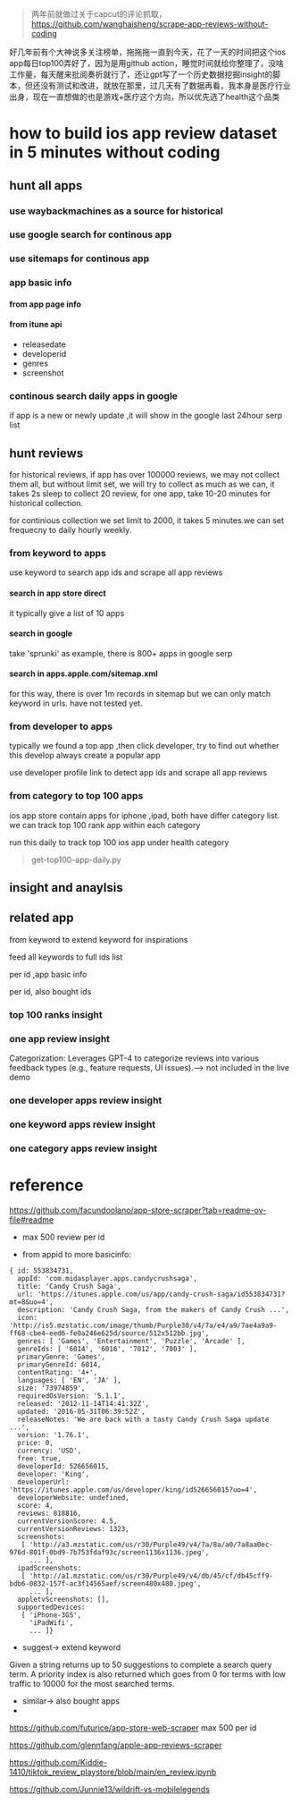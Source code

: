 >两年前就做过关于capcut的评论抓取，https://github.com/wanghaisheng/scrape-app-reviews-without-coding


好几年前有个大神说多关注榜单，拖拖拖一直到今天，花了一天的时间把这个ios app每日top100弄好了，因为是用github action，睡觉时间就给你整理了，没啥工作量，每天醒来批阅奏折就行了，还让gpt写了一个历史数据挖掘insight的脚本，但还没有测试和改进，就放在那里，过几天有了数据再看，我本身是医疗行业出身，现在一直想做的也是游戏+医疗这个方向，所以优先选了health这个品类


# how to build ios app review dataset in 5 minutes without coding 

## hunt all apps

### use waybackmachines as a source for historical 

### use google search for continous app 

### use sitemaps for continous app 

### app basic info
#### from app page info

#### from itune api

* releasedate
* developerid
* genres
* screenshot

### continous search daily apps in google
if app is a new or newly update ,it will show in the google last 24hour serp list 

###

## hunt reviews

for historical reviews, if app has over 100000 reviews, we may not collect them all, but without limit set, we will try to collect as much as we can, it takes 2s sleep to collect 20 review, for one app, take 10-20 minutes for historical collection.

for continious collection we set limit to 2000, it takes 5 minutes.we can set frequecny to daily hourly weekly.



### from keyword to apps

use keyword to search app ids and scrape all app reviews
#### search in app store direct
it typically give a list of 10 apps

#### search in google 

take 'sprunki' as example, there is 800+ apps in google serp

#### search in apps.apple.com/sitemap.xml

for this way, there is over 1m records in sitemap but we can only match keyword in urls. have not tested yet.


### from developer to apps

typically we found a top app ,then click developer, try to find out whether this develop always create a popular app

use developer profile link to detect app ids and scrape all app reviews


### from category to top 100 apps

ios app store contain apps for iphone ,ipad, both have differ category list.
we can track top 100 rank app within each category

run this daily to track top 100 ios app under health category
>get-top100-app-daily.py






## insight and anaylsis 

## related app 

from keyword to extend keyword for inspirations


feed all keywords to full ids list

per id ,app basic info

per id, also bought ids




### top 100 ranks insight


### one app review insight
Categorization: Leverages GPT-4 to categorize reviews into various feedback types (e.g., feature requests, UI issues).--> not included in the live demo

### one developer apps review insight


### one keyword apps review insight

### one category apps review insight



# reference


https://github.com/facundoolano/app-store-scraper?tab=readme-ov-file#readme  

* max 500 review per id

*  from appid to more basicinfo:

```
{ id: 553834731,
  appId: 'com.midasplayer.apps.candycrushsaga',
  title: 'Candy Crush Saga',
  url: 'https://itunes.apple.com/us/app/candy-crush-saga/id553834731?mt=8&uo=4',
  description: 'Candy Crush Saga, from the makers of Candy Crush ...',
  icon: 'http://is5.mzstatic.com/image/thumb/Purple30/v4/7a/e4/a9/7ae4a9a9-ff68-cbe4-eed6-fe0a246e625d/source/512x512bb.jpg',
  genres: [ 'Games', 'Entertainment', 'Puzzle', 'Arcade' ],
  genreIds: [ '6014', '6016', '7012', '7003' ],
  primaryGenre: 'Games',
  primaryGenreId: 6014,
  contentRating: '4+',
  languages: [ 'EN', 'JA' ],
  size: '73974859',
  requiredOsVersion: '5.1.1',
  released: '2012-11-14T14:41:32Z',
  updated: '2016-05-31T06:39:52Z',
  releaseNotes: 'We are back with a tasty Candy Crush Saga update ...',
  version: '1.76.1',
  price: 0,
  currency: 'USD',
  free: true,
  developerId: 526656015,
  developer: 'King',
  developerUrl: 'https://itunes.apple.com/us/developer/king/id526656015?uo=4',
  developerWebsite: undefined,
  score: 4,
  reviews: 818816,
  currentVersionScore: 4.5,
  currentVersionReviews: 1323,
  screenshots:
   [ 'http://a3.mzstatic.com/us/r30/Purple49/v4/7a/8a/a0/7a8aa0ec-976d-801f-0bd9-7b753fdaf93c/screen1136x1136.jpeg',
     ... ],
  ipadScreenshots:
   [ 'http://a1.mzstatic.com/us/r30/Purple49/v4/db/45/cf/db45cff9-bdb6-0832-157f-ac3f14565aef/screen480x480.jpeg',
     ... ],
  appletvScreenshots: [],
  supportedDevices:
   [ 'iPhone-3GS',
     'iPadWifi',
     ... ]}
```

* suggest-> extend keyword

Given a string returns up to 50 suggestions to complete a search query term. A priority index is also returned which goes from 0 for terms with low traffic to 10000 for the most searched terms.

* similar-> also bought apps
* 




https://github.com/futurice/app-store-web-scraper  max 500 per id

https://github.com/glennfang/apple-app-reviews-scraper 


https://github.com/Kiddie-1410/tiktok_review_playstore/blob/main/en_review.ipynb

https://github.com/Junnie13/wildrift-vs-mobilelegends



